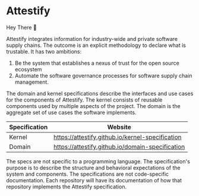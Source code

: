 # Attestify

Hey There 👋

Attestify integrates information for industry-wide and private software supply chains.  The outcome is an explicit methodology to declare what is trustable. It has two ambitions:

1. Be the system that establishes a nexus of trust for the open source ecosystem
1. Automate the software governance processes for software supply chain management.

The domain and kernel specifications describe the interfaces and use cases for the components of Attestify. The kernel consists of reusable components used by multiple aspects of the project. The domain is the aggregate set of use cases the software implements.

| Specification     | Website       |
|---------------    |---------      |
| Kernel            | https://attestify.github.io/kernel-specification  |
| Domain            | https://attestify.github.io/domain-specification  |

The specs are not specific to a programming language. The specification's purpose is to describe the structure and behavioral expectations of the system and components. The specifications are not code-specific documentation. Each repository will have its documentation of how that repository implements the Attestify specification.
